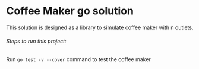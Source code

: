 # Coffee Maker go solution
This solution is designed as a library to simulate coffee maker with n outlets.

###### Steps to run this project:
Run `go test -v --cover` command to test the coffee maker
